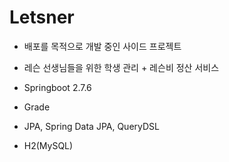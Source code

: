 # Letsner
- 배포를 목적으로 개발 중인 사이드 프로젝트
- 레슨 선생님들을 위한 학생 관리 + 레슨비 정산 서비스 

- Springboot 2.7.6
- Grade
- JPA, Spring Data JPA, QueryDSL
- H2(MySQL)
